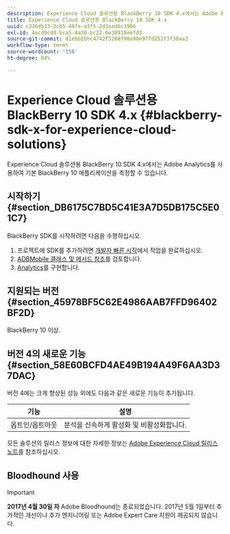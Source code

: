 ```yaml
---
description: Experience Cloud 솔루션용 BlackBerry 10 SDK 4.x에서는 Adobe Analytics를 사용하여 기본 BlackBerry 10 애플리케이션을 측정할 수 있습니다.
title: Experience Cloud 솔루션용 BlackBerry 10 SDK 4.x
uuid: c336db33-2cb5-48fe-a3f5-2d3ced6c3966
exl-id: 4ecd9cdd-bca5-4a30-bc22-0e38918eefd3
source-git-commit: d1ebb2bbc4742f5288f90a90e977d252f3f30aa3
workflow-type: tm+mt
source-wordcount: '158'
ht-degree: 84%

---
```


# Experience Cloud 솔루션용 BlackBerry 10 SDK 4.x {#blackberry-sdk-x-for-experience-cloud-solutions}

Experience Cloud 솔루션용 BlackBerry 10 SDK 4.x에서는 Adobe Analytics를 사용하여 기본 BlackBerry 10 애플리케이션을 측정할 수 있습니다.

## 시작하기 {#section_DB6175C7BD5C41E3A7D5DB175C5E01C7}

BlackBerry SDK를 시작하려면 다음을 수행하십시오.

1. 프로젝트에 SDK를 추가하려면 [개발자 빠른 시작](/help/blackberry/dev-qs.md)에서 작업을 완료하십시오.
1. [ADBMobile 클래스 및 메서드 참조](/help/blackberry/methods.md)를 검토합니다.
1. [Analytics](/help/blackberry/analytics.md)를 구현합니다.

## 지원되는 버전 {#section_45978BF5C62E4986AAB7FFD96402BF2D}

BlackBerry 10 이상.

## 버전 4의 새로운 기능 {#section_58E60BCFD4AE49B194A49F6AA3D37DAC}

버전 4에는 크게 향상된 성능 외에도 다음과 같은 새로운 기능이 추가됩니다.

| 기능 | 설명 |
|--- |--- |
| 옵트인/옵트아웃 | 분석을 신속하게 활성화 및 비활성화합니다. |

모든 솔루션의 릴리스 정보에 대한 자세한 정보는 [Adobe Experience Cloud 릴리스 노트](https://experienceleague.adobe.com/docs/release-notes/experience-cloud/current.html?lang=ko-KR)를 참조하십시오.

## Bloodhound 사용

>[!IMPORTANT]
>
>**2017년 4월 30일 자** Adobe Bloodhound는 종료되었습니다. 2017년 5월 1일부터 추가적인 개선이나 추가 엔지니어링 또는 Adobe Expert Care 지원이 제공되지 않습니다.
